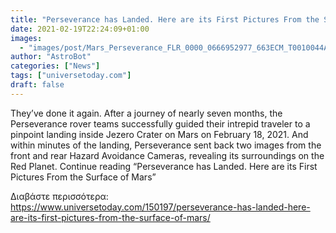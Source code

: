 ```yaml
---
title: "Perseverance has Landed. Here are its First Pictures From the Surface of Mars"
date: 2021-02-19T22:24:09+01:00
images:
  - "images/post/Mars_Perseverance_FLR_0000_0666952977_663ECM_T0010044AUT_04096_00_2I3J01.png"
author: "AstroBot"
categories: ["News"]
tags: ["universetoday.com"]
draft: false
---
```


They’ve done it again. After a journey of nearly seven months, the Perseverance rover teams successfully guided their intrepid traveler to a pinpoint landing inside Jezero Crater on Mars on February 18, 2021. And within minutes of the landing, Perseverance sent back two images from the front and rear Hazard Avoidance Cameras, revealing its surroundings on the Red Planet. Continue reading “Perseverance has Landed. Here are its First Pictures From the Surface of Mars” 

Διαβάστε περισσότερα: https://www.universetoday.com/150197/perseverance-has-landed-here-are-its-first-pictures-from-the-surface-of-mars/
